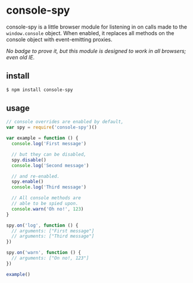 # console-spy
console-spy is a little browser module for listening in on calls made to the `window.console` object. When enabled, it replaces all methods on the console object with event-emitting proxies.

*No badge to prove it, but this module is designed to work in all browsers; even old IE.*

## install
```sh
$ npm install console-spy
```

## usage
```js
// console overrides are enabled by default,
var spy = require('console-spy')()

var example = function () {
  console.log('First message')

  // but they can be disabled,
  spy.disable()
  console.log('Second message')

  // and re-enabled.
  spy.enable()
  console.log('Third message')

  // All console methods are
  // able to be spied upon.
  console.warn('Oh no!', 123)
}

spy.on('log', function () {
  // arguments: ["First message"]
  // arguments: ["Third message"]
})

spy.on('warn', function () {
  // arguments: ["On no!, 123"]
})

example()
```
